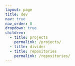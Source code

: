 ```yaml
---
layout: page
title: dev
nav: true
nav_order: 8
dropdown: true
children:
  - title: projects
    permalink: /projects/
  - title: divider
  - title: repositories
    permalink: /repositories/
---
```

